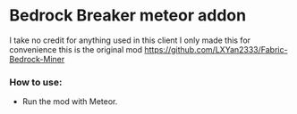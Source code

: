 # Bedrock Breaker meteor addon

I take no credit for anything used in this client I only made this for convenience 
this is the original mod
https://github.com/LXYan2333/Fabric-Bedrock-Miner


### How to use:
- Run the mod with Meteor.
